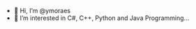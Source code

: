 - 👋 Hi, I’m @ymoraes
- 👀 I’m interested in C#, C++, Python and Java Programming...


<!---
ymoraes/ymoraes is a ✨ special ✨ repository because its `README.md` (this file) appears on your GitHub profile.
You can click the Preview link to take a look at your changes.
--->
